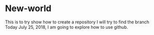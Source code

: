 # New-world
This is to try show how to create a repository
I will try to find the branch
Today July 25, 2018, I am going to explore how to use github.
